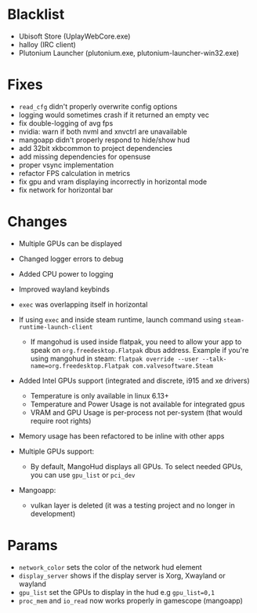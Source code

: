 # Blacklist
- Ubisoft Store (UplayWebCore.exe)
- halloy (IRC client)
- Plutonium Launcher (plutonium.exe, plutonium-launcher-win32.exe)

# Fixes
- `read_cfg` didn't properly overwrite config options
- logging would sometimes crash if it returned an empty vec
- fix double-logging of avg fps
- nvidia: warn if both nvml and xnvctrl are unavailable
- mangoapp didn't properly respond to hide/show hud
- add 32bit xkbcommon to project dependencies
- add missing dependencies for opensuse
- proper vsync implementation
- refactor FPS calculation in metrics
- fix gpu and vram displaying incorrectly in horizontal mode
- fix network for horizontal bar

# Changes
- Multiple GPUs can be displayed
- Changed logger errors to debug
- Added CPU power to logging
- Improved wayland keybinds
- `exec` was overlapping itself in horizontal
- If using `exec` and inside steam runtime, launch command using `steam-runtime-launch-client`
  - If mangohud is used inside flatpak, you need to allow your app to speak on `org.freedesktop.Flatpak` dbus address.
    Example if you're using mangohud in steam: `flatpak override --user --talk-name=org.freedesktop.Flatpak com.valvesoftware.Steam`

- Added Intel GPUs support (integrated and discrete, i915 and xe drivers)
  - Temperature is only available in linux 6.13+
  - Temperature and Power Usage is not available for integrated gpus
  - VRAM and GPU Usage is per-process not per-system (that would require root rights)

- Memory usage has been refactored to be inline with other apps

- Multiple GPUs support:
    - By default, MangoHud displays all GPUs. To select needed GPUs, you can use `gpu_list` or `pci_dev`

- Mangoapp:
  - vulkan layer is deleted (it was a testing project and no longer in development)

# Params
- `network_color`  sets the color of the network hud element
- `display_server` shows if the display server is Xorg, Xwayland or wayland
- `gpu_list` set the GPUs to display in the hud e.g `gpu_list=0,1`
- `proc_mem` and `io_read` now works properly in gamescope (mangoapp)
